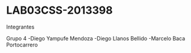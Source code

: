 # LAB03CSS-2013398

Integrantes

Grupo 4
-Diego Yampufe Mendoza 
-Diego Llanos Bellido 
-Marcelo Baca Portocarrero
